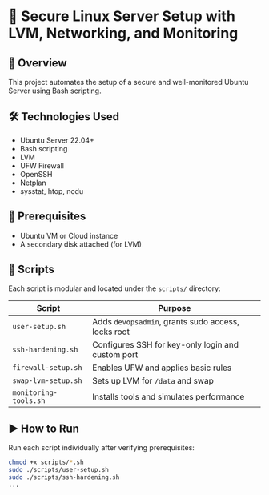 # 🚀 Secure Linux Server Setup with LVM, Networking, and Monitoring

## 🧩 Overview
This project automates the setup of a secure and well-monitored Ubuntu Server using Bash scripting.

## 🛠️ Technologies Used
- Ubuntu Server 22.04+
- Bash scripting
- LVM
- UFW Firewall
- OpenSSH
- Netplan
- sysstat, htop, ncdu

## 🧾 Prerequisites
- Ubuntu VM or Cloud instance
- A secondary disk attached (for LVM)

## 🧰 Scripts
Each script is modular and located under the `scripts/` directory:

| Script                 | Purpose                                 |
|------------------------|-----------------------------------------|
| `user-setup.sh`        | Adds `devopsadmin`, grants sudo access, locks root |
| `ssh-hardening.sh`     | Configures SSH for key-only login and custom port |
| `firewall-setup.sh`    | Enables UFW and applies basic rules     |
| `swap-lvm-setup.sh`    | Sets up LVM for `/data` and swap        |
| `monitoring-tools.sh`  | Installs tools and simulates performance |

## ▶️ How to Run
Run each script individually after verifying prerequisites:

```bash
chmod +x scripts/*.sh
sudo ./scripts/user-setup.sh
sudo ./scripts/ssh-hardening.sh
...
